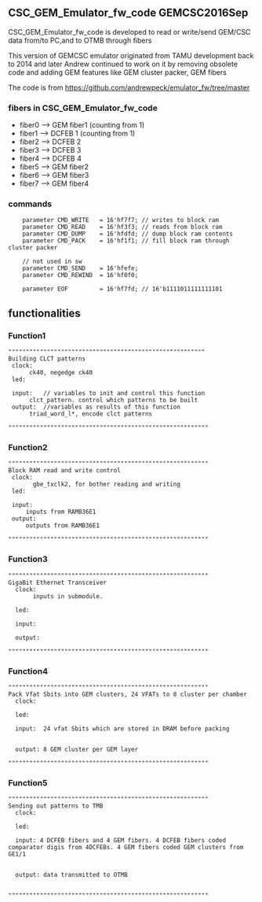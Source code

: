 ## CSC_GEM_Emulator_fw_code  GEMCSC2016Sep

CSC_GEM_Emulator_fw_code is developed to read or write/send GEM/CSC data from/to PC,and to OTMB through fibers  



This version of GEMCSC emulator originated from TAMU development back to 2014 and later Andrew continued to work on it by removing obsolete code and adding GEM features like GEM cluster packer, GEM fibers


The code is from https://github.com/andrewpeck/emulator_fw/tree/master

### fibers in CSC_GEM_Emulator_fw_code
* fiber0 --> GEM fiber1 (counting from 1)
* fiber1 --> DCFEB 1 (counting from 1)
* fiber2 --> DCFEB 2
* fiber3 --> DCFEB 3
* fiber4 --> DCFEB 4
* fiber5 --> GEM fiber2 
* fiber6 --> GEM fiber3 
* fiber7 --> GEM fiber4 

### commands

```
    parameter CMD_WRITE   = 16'hf7f7; // writes to block ram
    parameter CMD_READ    = 16'hf3f3; // reads from block ram
    parameter CMD_DUMP    = 16'hfdfd; // dump block ram contents
    parameter CMD_PACK    = 16'hf1f1; // fill block ram through cluster packer

    // not used in sw
    parameter CMD_SEND    = 16'hfefe;
    parameter CMD_REWIND  = 16'hf0f0;

    parameter EOF         = 16'hf7fd; // 16'b1111011111111101
```




## functionalities
 
### Function1
```
""""""""""""""""""""""""""""""""""""""""""""""""""""""""
Building CLCT patterns
 clock:
      ck40, negedge ck40
 led: 
     
 input:   // variables to init and control this function
      clct_pattern. control which patterns to be built 
 output:  //variables as results of this function 
      triad_word_l*, encode clct patterns
      
"""""""""""""""""""""""""""""""""""""""""""""""""""""""""
```



### Function2
```
"""""""""""""""""""""""""""""""""""""""""""""""""""""""""
Block RAM read and write control
 clock:
       gbe_txclk2, for bother reading and writing 
 led:
 
 input:
     inputs from RAMB36E1
 output:
     outputs from RAMB36E1

"""""""""""""""""""""""""""""""""""""""""""""""""""""""""
```



### Function3
```
"""""""""""""""""""""""""""""""""""""""""""""""""""""""""
GigaBit Ethernet Transceiver
  clock:
       inputs in submodule.

  led:
   
  input:

  output:

"""""""""""""""""""""""""""""""""""""""""""""""""""""""""
```

### Function4

```
"""""""""""""""""""""""""""""""""""""""""""""""""""""""""
Pack Vfat Sbits into GEM clusters, 24 VFATs to 8 cluster per chamber
  clock:
   
  led:

  input:  24 vfat Sbits which are stored in DRAM before packing


  output: 8 GEM cluster per GEM layer

"""""""""""""""""""""""""""""""""""""""""""""""""""""""""
```



### Function5

```
"""""""""""""""""""""""""""""""""""""""""""""""""""""""""
Sending out patterns to TMB
  clock:
   
  led:

  input: 4 DCFEB fibers and 4 GEM fibers. 4 DCFEB fibers coded comparator digis from 4DCFEBs. 4 GEM fibers coded GEM clusters from GE1/1


  output: data transmitted to OTMB


"""""""""""""""""""""""""""""""""""""""""""""""""""""""""
```

